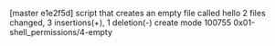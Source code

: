 [master e1e2f5d] script that creates an empty file called hello
 2 files changed, 3 insertions(+), 1 deletion(-)
 create mode 100755 0x01-shell_permissions/4-empty
